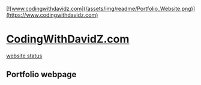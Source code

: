 [![www.codingwithdavidz.com](/assets/img/readme/Portfolio_Website.png)](https://www.codingwithdavidz.com)

# [CodingWithDavidZ.com](https://www.CodingWithDavidZ.com)

[website status](https://img.shields.io/website?down_color=red&down_message=offline&up_color=green&up_message=online&url=https%3A%2F%2Fwww.codingwithdavidz.com)
## Portfolio webpage
